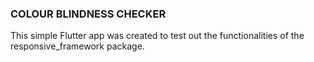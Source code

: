 ### COLOUR BLINDNESS CHECKER

This simple Flutter app was created to test out the functionalities of the responsive_framework package.
